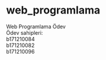 # web_programlama<br /> 
Web Programlama Ödev<br /> 
Ödev sahipleri:<br />
b171210084<br />
b171210082<br />
b171210096<br />
